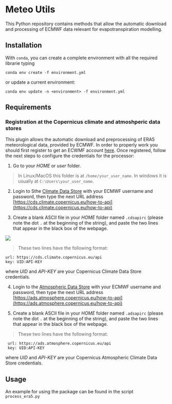 # Meteo Utils
This Python repository contains methods that allow the automatic download and processing of ECMWF data relevant for evapotranspiration modelling.

## Installation
With `conda`, you can create a complete environment with all the required librarie typing
```
conda env create -f environment.yml
```
or update a current environment:
```
conda env update -n <environment> -f environment.yml
```

## Requirements
### Registration at the Copernicus climate and atmoshperic data stores
This plugin allows the automatic download and preprocessing of ERA5 meteorological data, provided by ECMWF.
In order to properly work you should first register to get an ECWMF account [here](https://accounts.ecmwf.int/auth/realms/ecmwf/login-actions/registration?client_id=cds&tab_id=uP8OQT6ER-E).
Once registered, follow the next steps to configure the credentials for the processor:

1. Go to your *HOME* or *user* folder. 
  > In Linux/MacOS this folder is at `/home/your_user_name`. In windows it is usually at `C:\Users\your_user_name`.

2. Login to Sthe [Climate Data Store](https://cds.climate.copernicus.eu/) with your ECMWF username and password, 
then type the next URL address [https://cds.climate.copernicus.eu/how-to-api](https://cds.climate.copernicus.eu/how-to-api)

3. Create a blank ASCII file in your *HOME* folder named `.cdsapirc` (please note the dot `.` at the beginning of the string),
and paste the two lines that appear in the black box of the webpage.

![](./figures/cds_key.png)

  > These two lines have the following format:
  ```
  url: https://cds.climate.copernicus.eu/api
  key: UID:API-KEY
  ```
  where *UID* and *API-KEY* are your Copernicus Climate Data Store credentials.

4. Login to the [Atmospheric Data Store](https://ads.atmosphere.copernicus.eu/) with your ECMWF username and password, 
then type the next URL address [https://ads.atmosphere.copernicus.eu/how-to-api](https://ads.atmosphere.copernicus.eu/how-to-api)

5. Create a blank ASCII file in your *HOME* folder named `.adsapirc` (please note the dot `.` at the beginning of the string),
and paste the two lines that appear in the black box of the webpage.

  > These two lines have the following format:
  ```
   url: https://ads.atmosphere.copernicus.eu/api
   key: UID:API-KEY
  ```
  where *UID* and *API-KEY* are your Copernicus Atmospheric Climate Data Store credentials.

## Usage
An example for using the package can be found in the script `process_era5.py`


